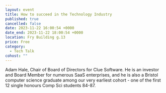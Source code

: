 ```yaml
---
layout: event
title: How to succeed in the Technology Industry
published: true
cancelled: false
date: 2023-11-22 16:00:54 +0000
date_end: 2023-11-22 18:00:54 +0000
location: Fry Building g.13
price: Free
category:
  - Tech Talk
cohost: ""
---
```

Adam Hale, Chair of Board of Directors for Clue Software. He is an investor and Board Member for numerous SaaS enterprises, and he is also a Bristol computer science graduate among our very earliest cohort - one of the first 12 single honours Comp Sci students 84-87.
